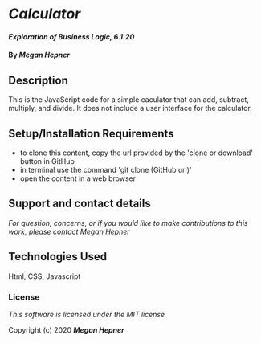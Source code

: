 # _Calculator_

#### _Exploration of Business Logic, 6.1.20_

#### By _**Megan Hepner**_

## Description
  This is the JavaScript code for a simple caculator that can add, subtract, multiply, and divide. It does not include a user interface for the calculator.


## Setup/Installation Requirements

* to clone this content, copy the url provided by the 'clone or download' button in GitHub
* in terminal use the command 'git clone (GitHub url)'
* open the content in a web browser

## Support and contact details

_For question, concerns, or if you would like to make contributions to this work, please contact Megan Hepner_

## Technologies Used

Html, CSS, Javascript

### License

*This software is licensed under the MIT license*

Copyright (c) 2020 **_Megan Hepner_**